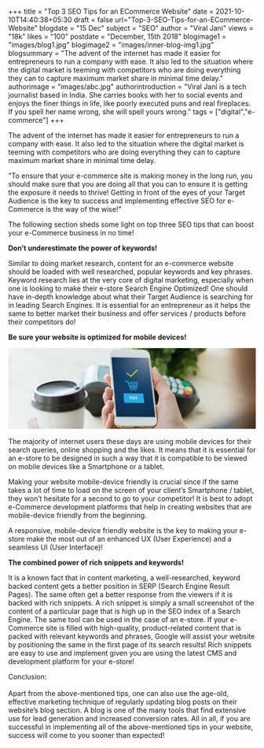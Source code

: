 +++
title = "Top 3 SEO Tips for an ECommerce Website"
date = 2021-10-10T14:40:38+05:30
draft = false
url="Top-3-SEO-Tips-for-an-ECommerce-Website"
blogdate = "15 Dec"
subject = "SEO"
author = "Viral Jani"
views = "18k"
likes = "100"
postdate = "December, 15th 2018"
blogimage1 = "images/blog1.jpg"
blogimage2 = "images/inner-blog-img1.jpg"
blogsummary = "The advent of the internet has made it easier for entrepreneurs to run a company with ease. It also led to the situation where the digital market is teeming with competitors who are doing everything they can to capture maximum market share in minimal time delay."
authorimage = "images/abc.jpg"
authorintroduction = "Viral Jani is a tech journalist based in India. She carries books with her to social events and enjoys the finer things in life, like poorly executed puns and real fireplaces. If you spell her name wrong, she will spell yours wrong."
tags = ["digital","e-commerce"]
+++

<p class="text-justify inner-blog-content mb-4">The advent of the internet has made it easier for entrepreneurs to run a company with ease. It also led to the situation where the digital market is teeming with competitors who are doing everything they can to capture maximum market share in minimal time delay.</p>

<p class="darkbg-italic pl-5 pr-5 pt-4 pb-4 mb-4">"To ensure that your e-commerce site is making money in the long run, you should make sure that you are doing all that you can to ensure it is getting the exposure it needs to thrive! Getting in front of the eyes of your Target Audience is the key to success and implementing effective SEO for e-Commerce is the way of the wise!"</p>

<p class="text-justify inner-blog-content mb-4">The following section sheds some light on top three SEO tips that can boost your e-Commerce business in no time!</p>

**Don’t underestimate the power of keywords!**

<p class="text-justify inner-blog-content mb-4">Similar to doing market research, content for an e-commerce website should be loaded with well researched, popular keywords and key phrases. Keyword research lies at the very core of digital marketing, especially when one is looking to make their e-store Search Engine Optimized! One should have in-depth knowledge about what their Target Audience is searching for in leading Search Engines. It is essential for an entrepreneur as it helps the same to better market their business and offer services / products before their competitors do!</p>

**Be sure your website is optimized for mobile devices!**

<img src="images/inner-blog-img2.jpg" class="img-fluid mb-4">

The majority of internet users these days are using mobile devices for their search queries, online shopping and the likes. It means that it is essential for an e-store to be designed in such a way that it is compatible to be viewed on mobile devices like a Smartphone or a tablet.

Making your website mobile-device friendly is crucial since if the same takes a lot of time to load on the screen of your client’s Smartphone / tablet, they won’t hesitate for a second to go to your competitor! It is best to adopt e-Commerce development platforms that help in creating websites that are mobile-device friendly from the beginning.

A responsive, mobile-device friendly website is the key to making your e-store make the most out of an enhanced UX (User Experience) and a seamless UI (User Interface)!

**The combined power of rich snippets and keywords!**

<p class="text-justify inner-blog-content mb-4">It is a known fact that in content marketing, a well-researched, keyword backed content gets a better position in SERP (Search Engine Result Pages). The same often get a better response from the viewers if it is backed with rich snippets. A rich snippet is simply a small screenshot of the content of a particular page that is high up in the SEO index of a Search Engine. The same tool can be used in the case of an e-store. If your e-Commerce site is filled with high-quality, product-related content that is packed with relevant keywords and phrases, Google will assist your website by positioning the same in the first page of its search results! Rich snippets are easy to use and implement given you are using the latest CMS and development platform for your e-store!</p>

<p class="conclusion pl-5 pr-5 pt-4 pb-4 text-justify">Conclusion:<br><br>
Apart from the above-mentioned tips, one can also use the age-old, effective marketing technique of regularly updating blog posts on their website’s blog section. A blog is one of the many tools that find extensive use for lead generation and increased conversion rates. All in all, if you are successful in implementing all of the above-mentioned tips in your website, success will come to you sooner than expected!</p>
